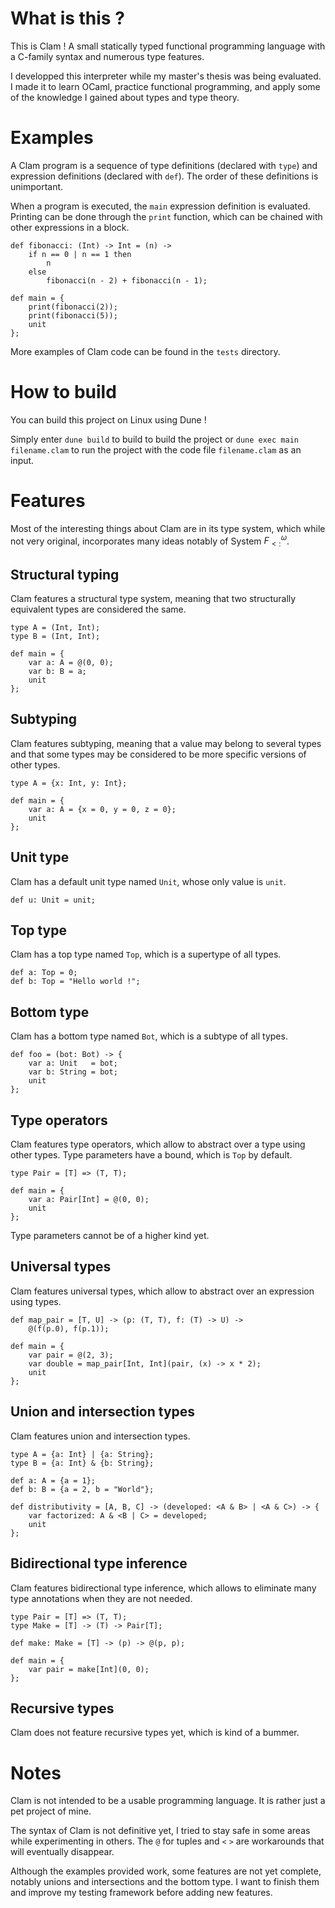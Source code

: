 # What is this ?

This is Clam ! A small statically typed functional programming language with a C-family syntax and numerous type features.

I developped this interpreter while my master's thesis was being evaluated. I made it to learn OCaml, practice functional programming, and apply some of the knowledge I gained about types and type theory.

# Examples

A Clam program is a sequence of type definitions (declared with `type`) and expression definitions (declared with `def`). The order of these definitions is unimportant.

When a program is executed, the `main` expression definition is evaluated. Printing can be done through the `print` function, which can be chained with other expressions in a block.

```
def fibonacci: (Int) -> Int = (n) ->
    if n == 0 | n == 1 then
        n
    else
        fibonacci(n - 2) + fibonacci(n - 1);

def main = {
    print(fibonacci(2));
    print(fibonacci(5));
    unit
};
```

More examples of Clam code can be found in the `tests` directory.

# How to build

You can build this project on Linux using Dune !

Simply enter `dune build` to build to build the project or `dune exec main filename.clam` to run the project with the code file `filename.clam` as an input.

# Features

Most of the interesting things about Clam are in its type system, which while not very original, incorporates many ideas notably of System $F^ω_{<:}$.

## Structural typing

Clam features a structural type system, meaning that two structurally equivalent types are considered the same.

```
type A = (Int, Int);
type B = (Int, Int);

def main = {
    var a: A = @(0, 0);
    var b: B = a;
    unit
};
```

## Subtyping

Clam features subtyping, meaning that a value may belong to several types and that some types may be considered to be more specific versions of other types.

```
type A = {x: Int, y: Int};

def main = {
    var a: A = {x = 0, y = 0, z = 0};
    unit
};
```

## Unit type

Clam has a default unit type named `Unit`, whose only value is `unit`.

```
def u: Unit = unit;
```

## Top type

Clam has a top type named `Top`, which is a supertype of all types.

```
def a: Top = 0;
def b: Top = "Hello world !";
```

## Bottom type

Clam has a bottom type named `Bot`, which is a subtype of all types.

```
def foo = (bot: Bot) -> {
    var a: Unit   = bot;
    var b: String = bot;
    unit
};
```

## Type operators

Clam features type operators, which allow to abstract over a type using other types. Type parameters have a bound, which is `Top` by default.

```
type Pair = [T] => (T, T);

def main = {
    var a: Pair[Int] = @(0, 0);
    unit
};
```

Type parameters cannot be of a higher kind yet.

## Universal types

Clam features universal types, which allow to abstract over an expression using types.

```
def map_pair = [T, U] -> (p: (T, T), f: (T) -> U) ->
    @(f(p.0), f(p.1));

def main = {
    var pair = @(2, 3);
    var double = map_pair[Int, Int](pair, (x) -> x * 2);
    unit
};
```

## Union and intersection types

Clam features union and intersection types.

```
type A = {a: Int} | {a: String};
type B = {a: Int} & {b: String};

def a: A = {a = 1};
def b: B = {a = 2, b = "World"};

def distributivity = [A, B, C] -> (developed: <A & B> | <A & C>) -> {
    var factorized: A & <B | C> = developed;
    unit
};
```

## Bidirectional type inference

Clam features bidirectional type inference, which allows to eliminate many type annotations when they are not needed.

```
type Pair = [T] => (T, T);
type Make = [T] -> (T) -> Pair[T];

def make: Make = [T] -> (p) -> @(p, p);

def main = {
    var pair = make[Int](0, 0);
};
```

## Recursive types

Clam does not feature recursive types yet, which is kind of a bummer.

# Notes

Clam is not intended to be a usable programming language. It is rather just a pet project of mine.

The syntax of Clam is not definitive yet, I tried to stay safe in some areas while experimenting in others. The `@` for tuples and `<` `>` are workarounds that will eventually disappear.

Although the examples provided work, some features are not yet complete, notably unions and intersections and the bottom type. I want to finish them and improve my testing framework before adding new features.
